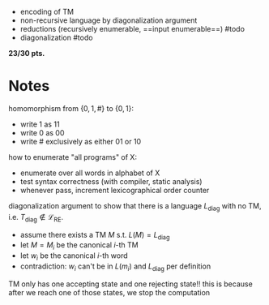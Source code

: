 
- encoding of TM
- non-recursive language by diagonalization argument
- reductions (recursively enumerable, ==input enumerable==) #todo 
- diagonalization #todo 


**23/30 pts.**

# Notes

homomorphism from $\{ 0, 1, \# \}$ to $\{ 0,1 \}$:
- write $1$ as $11$
- write $0$ as $00$
- write $\#$ exclusively as either $01$ or $10$

how to enumerate "all programs" of X:
- enumerate over all words in alphabet of X
- test syntax correctness (with compiler, static analysis)
- whenever pass, increment lexicographical order counter

diagonalization argument to show that there is a language $L_{\text{diag}}$ with no TM, i.e. $T_{\text{diag}} \not\in \mathcal{L}_{\text{RE}}$.
- assume there exists a TM $M$ s.t. $L(M) = L_{\text{diag}}$
- let $M=M_{i}$ be the canonical $i$-th TM
- let $w_{i}$ be the canonical $i$-th word
- contradiction: $w_{i}$ can't be in $L(m_{i})$ and $L_{\text{diag}}$ per definition

TM only has one accepting state and one rejecting state!!
this is because after we reach one of those states, we stop the computation


